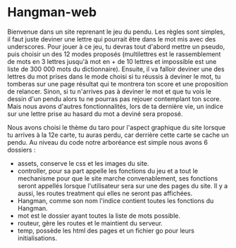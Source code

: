 # Hangman-web

Bienvenue dans un site reprenant le jeu du pendu. Les règles sont simples, il faut juste deviner une lettre qui pourrait être dans le mot mis avec des underscores. Pour jouer à ce jeu, tu devras tout d'abord mettre un pseudo, puis choisir un des 12 modes proposés (multilettres est le rassemblement de mots en 3 lettres jusqu'à mot en + de 10 lettres et impossible est une liste de 300 000 mots du dictionnaire).
Ensuite, il va falloir deviner une des lettres du mot prises dans le mode choisi si tu réussis à deviner le mot, tu tomberas sur une page résultat qui te montrera ton score et une proposition de relancer. Sinon, si tu n'arrives pas à deviner le mot et que tu vois le dessin d'un pendu alors tu ne pourras pas rejouer contemplant ton score.
Mais nous avons d'autres fonctionnalités, lors de ta dernière vie, un indice sur une lettre prise au hasard du mot a deviné sera proposé.


Nous avons choisi le thème du taro pour l'aspect graphique du site lorsque tu arrives à la 12e carte, tu auras perdu, car derrière cette carte se cache un pendu.
Au niveau du code notre arboréance est simple nous avons 6 dossiers :

- assets, conserve le css et les images du site.
- controller, pour sa part appelle les fonctions du jeu et a tout le mechanisme pour que le site marche convenablement, ses fonctions seront appellés lorsque l'utilisateur sera sur une des pages du site. Il y a aussi, les routes treatment qui elles ne seront pas affichées.
- Hangman, comme son nom l'indice contient toutes les fonctions du Hangman.
- mot est le dossier ayant toutes la liste de mots possible.
- routeur, gère les routes et le maintient du serveur.
- temp, possède les html des pages et un fichier go pour leurs initialisations.